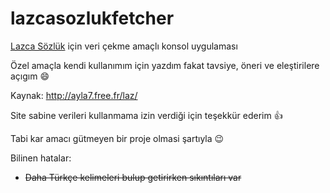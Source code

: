 # lazcasozlukfetcher

[Lazca Sözlük](https://github.com/aytacyildiz/lazcasozluk) için veri çekme amaçlı konsol uygulaması

Özel amaçla kendi kullanımım için yazdım
fakat tavsiye, öneri ve eleştirilere açıgım :smile:

Kaynak: http://ayla7.free.fr/laz/

Site sabine verileri kullanmama izin verdiği için teşekkür ederim :thumbsup:

Tabi kar amacı gütmeyen bir proje olmasi şartıyla :wink:

Bilinen hatalar:
- ~~Daha Türkçe kelimeleri bulup getirirken sıkıntıları var~~
